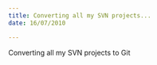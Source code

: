 ```yaml
---
title: Converting all my SVN projects...
date: 16/07/2010

---
```


Converting all my SVN projects to Git
